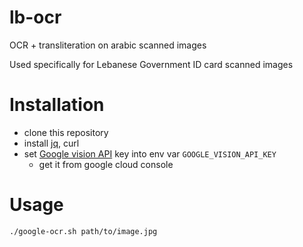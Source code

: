 # lb-ocr
OCR + transliteration on arabic scanned images

Used specifically for Lebanese Government ID card scanned images

# Installation

- clone this repository
- install [jq](https://stedolan.github.io/jq/), curl
- set [Google vision API](https://cloud.google.com/vision/docs/ocr) key into env var `GOOGLE_VISION_API_KEY`
  - get it from google cloud console

# Usage

    ./google-ocr.sh path/to/image.jpg
